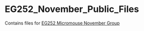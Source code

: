# EG252_November_Public_Files
Contains files for [EG252 Micromouse November Group](eg252november.wordpress.com)
